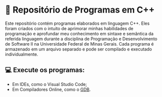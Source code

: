 # :open_file_folder: Repositório de Programas em C++

Este repositório contém programas elaborados em linguagem C++. Eles foram criados com o intuito de aprimorar minhas habilidades de programação e aprofundar meu conhecimento em sintaxe e semântica da referida linguagem durante a disciplina de Programação e Desenvolvimento de Software II na Universidade Federal de Minas Gerais. Cada programa é armazenado em um arquivo separado e pode ser compilado e executado individualmente.

## 💻 Execute os programas:
- Em IDEs, como o Visual Studio Code;
- Em Compiladores Online, como o [GDB](https://www.onlinegdb.com/online_c_compiler#).
